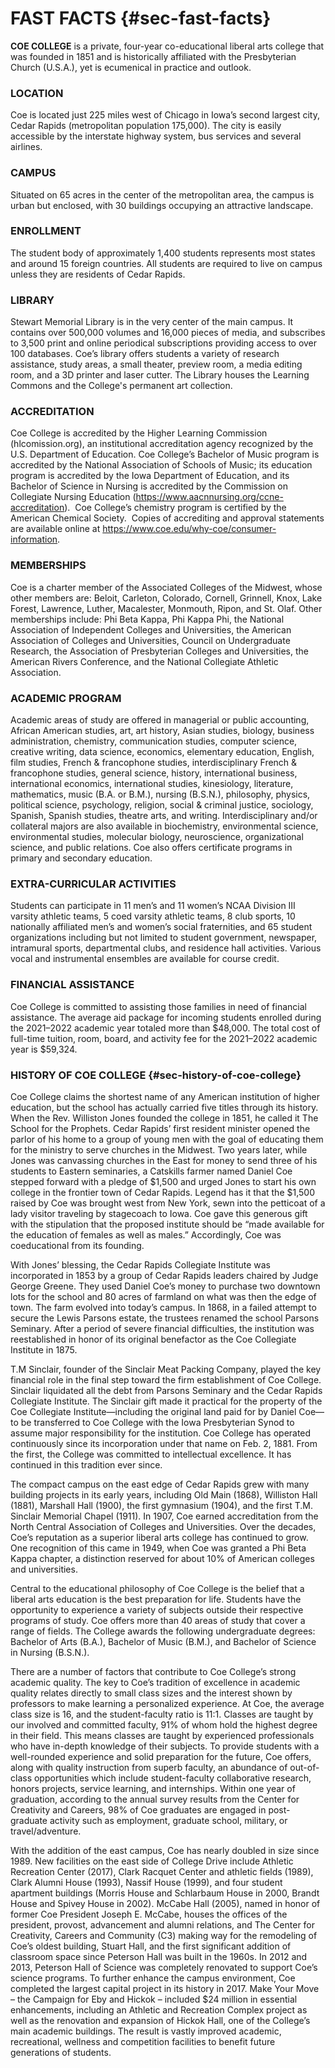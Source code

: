 # FAST FACTS {#sec-fast-facts}

**COE COLLEGE** is a private, four-year co-educational liberal arts college that was founded in 1851 and is historically affiliated with the Presbyterian Church (U.S.A.), yet is ecumenical in practice and outlook. 

### LOCATION

Coe is located just 225 miles west of Chicago in Iowa’s second largest city, Cedar Rapids (metropolitan population 175,000). The city is easily accessible by the interstate highway system, bus services and several airlines.  

### CAMPUS

Situated on 65 acres in the center of the metropolitan area, the campus is urban but enclosed, with 30 buildings occupying an attractive landscape.  

### ENROLLMENT

The student body of approximately 1,400 students represents most states and around 15 foreign countries. All students are required to live on campus unless they are residents of Cedar Rapids. 

### LIBRARY

Stewart Memorial Library is in the very center of the main campus. It contains over 500,000 volumes and 16,000 pieces of media, and subscribes to 3,500 print and online periodical subscriptions providing access to over 100 databases. Coe’s library offers students a variety of research assistance, study areas, a small theater, preview room, a media editing room, and a 3D printer and laser cutter. The Library houses the Learning Commons and the College's permanent art collection.

### ACCREDITATION

Coe College is accredited by the Higher Learning Commission (hlcomission.org), an institutional accreditation agency recognized by the U.S. Department of Education.  Coe College’s Bachelor of Music program is accredited by the National Association of Schools of Music; its education program is accredited by the Iowa Department of Education, and its Bachelor of Science in Nursing is accredited by the Commission on Collegiate Nursing Education (https://www.aacnnursing.org/ccne-accreditation).  Coe College’s chemistry program is certified by the American Chemical Society.  Copies of accrediting and approval statements are available online at https://www.coe.edu/why-coe/consumer-information.

### MEMBERSHIPS

Coe is a charter member of the Associated Colleges of the Midwest, whose other members are: Beloit, Carleton, Colorado, Cornell, Grinnell, Knox, Lake Forest, Lawrence, Luther, Macalester, Monmouth, Ripon, and St. Olaf. Other memberships include: Phi Beta Kappa, Phi Kappa Phi, the National Association of Independent Colleges and Universities, the American Association of Colleges and Universities, Council on Undergraduate Research, the Association of Presbyterian Colleges and Universities, the American Rivers Conference, and the National Collegiate Athletic Association. 

### ACADEMIC PROGRAM

Academic areas of study are offered in managerial or public accounting, African American studies, art, art history, Asian studies, biology, business administration, chemistry, communication studies, computer science, creative writing, data science, economics, elementary education, English, film studies, French & francophone studies, interdisciplinary French & francophone studies, general science, history, international business, international economics, international studies, kinesiology, literature, mathematics, music (B.A. or B.M.), nursing (B.S.N.), philosophy, physics, political science, psychology, religion, social & criminal justice, sociology, Spanish, Spanish studies, theatre arts, and writing. Interdisciplinary and/or collateral majors are also available in biochemistry, environmental science, environmental studies, molecular biology, neuroscience, organizational science, and public relations. Coe also offers certificate programs in primary and secondary education. 

### EXTRA-CURRICULAR ACTIVITIES

Students can participate in 11 men’s and 11 women’s NCAA Division III varsity athletic teams, 5 coed varsity athletic teams, 8 club sports, 10 nationally affiliated men’s and women’s social fraternities, and 65 student organizations including but not limited to student government, newspaper, intramural sports, departmental clubs, and residence hall activities. Various vocal and instrumental ensembles are available for course credit. 

### FINANCIAL ASSISTANCE

Coe College is committed to assisting those families in need of financial assistance. The average aid package for incoming students enrolled during the 2021–2022 academic year totaled more than $48,000. The total cost of full-time tuition, room, board, and activity fee for the 2021–2022 academic year is $59,324.



### HISTORY OF COE COLLEGE {#sec-history-of-coe-college} 

Coe College claims the shortest name of any American institution of higher education, but the school has actually carried five titles through its history. When the Rev. Williston Jones founded the college in 1851, he called it The School for the Prophets. Cedar Rapids’ first resident minister opened the parlor of his home to a group of young men with the goal of educating them for the ministry to serve churches in the Midwest. Two years later, while Jones was canvassing churches in the East for money to send three of his students to Eastern seminaries, a Catskills farmer named Daniel Coe stepped forward with a pledge of $1,500 and urged Jones to start his own college in the frontier town of Cedar Rapids. Legend has it that the $1,500 raised by Coe was brought west from New York, sewn into the petticoat of a lady visitor traveling by stagecoach to Iowa. Coe gave this generous gift with the stipulation that the proposed institute should be “made available for the education of females as well as males.”  Accordingly, Coe was coeducational from its founding.

With Jones’ blessing, the Cedar Rapids Collegiate Institute was incorporated in 1853 by a group of Cedar Rapids leaders chaired by Judge George Greene. They used Daniel Coe’s money to purchase two downtown lots for the school and 80 acres of farmland on what was then the edge of town. The farm evolved into today’s campus. In 1868, in a failed attempt to secure the Lewis Parsons estate, the trustees renamed the school Parsons Seminary. After a period of severe financial difficulties, the institution was reestablished in honor of its original benefactor as the Coe Collegiate Institute in 1875.

T.M Sinclair, founder of the Sinclair Meat Packing Company, played the key financial role in the final step toward the firm establishment of Coe College. Sinclair liquidated all the debt from Parsons Seminary and the Cedar Rapids Collegiate Institute. The Sinclair gift made it practical for the property of the Coe Collegiate Institute—including the original land paid for by Daniel Coe—to be transferred to Coe College with the Iowa Presbyterian Synod to assume major responsibility for the institution. Coe College has operated continuously since its incorporation under that name on Feb. 2, 1881. From the first, the College was committed to intellectual excellence. It has continued in this tradition ever since.

The compact campus on the east edge of Cedar Rapids grew with many building projects in its early years, including Old Main (1868), Williston Hall (1881), Marshall Hall (1900), the first gymnasium (1904), and the first T.M. Sinclair Memorial Chapel (1911). In 1907, Coe earned accreditation from the North Central Association of Colleges and Universities. Over the decades, Coe’s reputation as a superior liberal arts college has continued to grow. One recognition of this came in 1949, when Coe was granted a Phi Beta Kappa chapter, a distinction reserved for about 10% of American colleges and universities.

Central to the educational philosophy of Coe College is the belief that a liberal arts education is the best preparation for life. Students have the opportunity to experience a variety of subjects outside their respective programs of study. Coe offers more than 40 areas of study that cover a range of fields. The College awards the following undergraduate degrees: Bachelor of Arts (B.A.), Bachelor of Music (B.M.), and Bachelor of Science in Nursing (B.S.N.). 

There are a number of factors that contribute to Coe College’s strong academic quality. The key to Coe’s tradition of excellence in academic quality relates directly to small class sizes and the interest shown by professors to make learning a personalized experience. At Coe, the average class size is 16, and the student-faculty ratio is 11:1. Classes are taught by our involved and committed faculty, 91% of whom hold the highest degree in their field. This means classes are taught by experienced professionals who have in-depth knowledge of their subjects. To provide students with a well-rounded experience and solid preparation for the future, Coe offers, along with quality instruction from superb faculty, an abundance of out-of-class opportunities which include student-faculty collaborative research, honors projects, service learning, and internships. Within one year of graduation, according to the annual survey results from the Center for Creativity and Careers, 98% of Coe graduates are engaged in post-graduate activity such as employment, graduate school, military, or travel/adventure.

With the addition of the east campus, Coe has nearly doubled in size since 1989. New facilities on the east side of College Drive include Athletic Recreation Center (2017), Clark Racquet Center and athletic fields (1989), Clark Alumni House (1993), Nassif House (1999), and four student apartment buildings (Morris House and Schlarbaum House in 2000, Brandt House and Spivey House in 2002). McCabe Hall (2005), named in honor of former Coe President Joseph E. McCabe, houses the offices of the president, provost, advancement and alumni relations, and The Center for Creativity, Careers and Community (C3) making way for the remodeling of Coe’s oldest building, Stuart Hall, and the first significant addition of classroom space since Peterson Hall was built in the 1960s.  In 2012 and 2013, Peterson Hall of Science was completely renovated to support Coe’s science programs.
To further enhance the campus environment, Coe completed the largest capital project in its history in 2017. Make Your Move – the Campaign for Eby and Hickok – included $24 million in essential enhancements, including an Athletic and Recreation Complex project as well as the renovation and expansion of Hickok Hall, one of the College’s main academic buildings. The result is vastly improved academic, recreational, wellness and competition facilities to benefit future generations of students.
